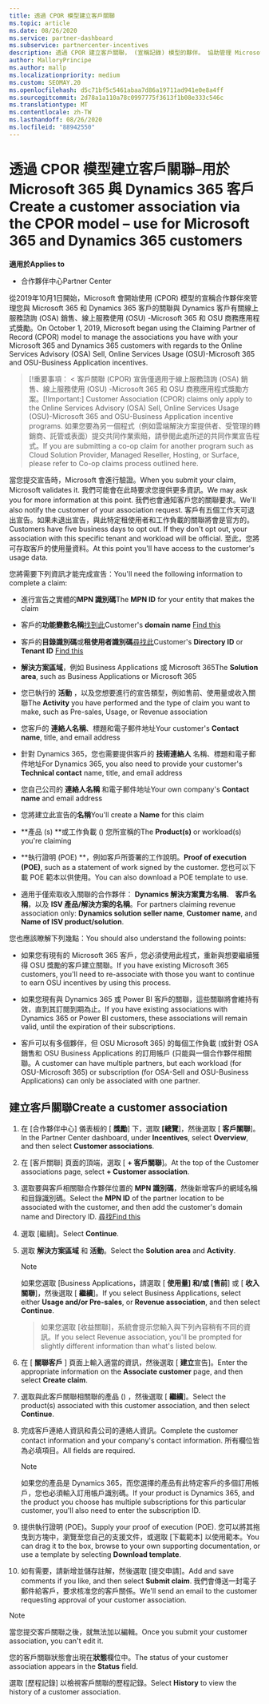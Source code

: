 ```yaml
---
title: 透過 CPOR 模型建立客戶關聯
ms.topic: article
ms.date: 08/26/2020
ms.service: partner-dashboard
ms.subservice: partnercenter-incentives
description: 透過 CPOR 建立客戶關聯， (宣稱記錄) 模型的夥伴。 協助管理 Microsoft 365 和 Dynamics 365 客戶的銷售、使用、& 獎勵。
author: MalloryPrincipe
ms.author: mallp
ms.localizationpriority: medium
ms.custom: SEOMAY.20
ms.openlocfilehash: d5c71bf5c5461abaa7d86a19711ad941e0e8a4ff
ms.sourcegitcommit: 2d78a1a110a78c0997775f3613f1b08e333c546c
ms.translationtype: MT
ms.contentlocale: zh-TW
ms.lasthandoff: 08/26/2020
ms.locfileid: "88942550"
---
```

# <a name="create-a-customer-association-via-the-cpor-model--use-for-microsoft-365-and-dynamics-365-customers"></a><span data-ttu-id="120a5-104">透過 CPOR 模型建立客戶關聯–用於 Microsoft 365 與 Dynamics 365 客戶</span><span class="sxs-lookup"><span data-stu-id="120a5-104">Create a customer association via the CPOR model – use for Microsoft 365 and Dynamics 365 customers</span></span>

<span data-ttu-id="120a5-105">**適用於**</span><span class="sxs-lookup"><span data-stu-id="120a5-105">**Applies to**</span></span>

- <span data-ttu-id="120a5-106">合作夥伴中心</span><span class="sxs-lookup"><span data-stu-id="120a5-106">Partner Center</span></span>

<span data-ttu-id="120a5-107">從2019年10月1日開始，Microsoft 會開始使用 (CPOR) 模型的宣稱合作夥伴來管理您與 Microsoft 365 和 Dynamics 365 客戶的關聯與 Dynamics 客戶有關線上服務諮詢 (OSA) 銷售、線上服務使用 (OSU) -Microsoft 365 和 OSU 商務應用程式獎勵。</span><span class="sxs-lookup"><span data-stu-id="120a5-107">On October 1, 2019, Microsoft began using the Claiming Partner of Record (CPOR) model to manage the associations you have with your Microsoft 365 and Dynamics 365 customers with regards to the Online Services Advisory (OSA) Sell, Online Services Usage (OSU)-Microsoft 365 and OSU-Business Application incentives.</span></span>

><span data-ttu-id="120a5-108">[!重要事項： < 客戶關聯 (CPOR) 宣告僅適用于線上服務諮詢 (OSA) 銷售、線上服務使用 (OSU) -Microsoft 365 和 OSU 商務應用程式獎勵方案。</span><span class="sxs-lookup"><span data-stu-id="120a5-108">[!Important:] Customer Association (CPOR) claims only apply to the Online Services Advisory (OSA) Sell, Online Services Usage (OSU)-Microsoft 365 and OSU-Business Application incentive programs.</span></span> <span data-ttu-id="120a5-109">如果您要為另一個程式（例如雲端解決方案提供者、受管理的轉銷商、託管或表面）提交共同作業索賠，請參閱此處所述的共同作業宣告程式。</span><span class="sxs-lookup"><span data-stu-id="120a5-109">If you are submitting a co-op claim for another program such as Cloud Solution Provider, Managed Reseller, Hosting, or Surface, please refer to Co-op claims process outlined here.</span></span>

<span data-ttu-id="120a5-110">當您提交宣告時，Microsoft 會進行驗證。</span><span class="sxs-lookup"><span data-stu-id="120a5-110">When you submit your claim, Microsoft validates it.</span></span> <span data-ttu-id="120a5-111">我們可能會在此時要求您提供更多資訊。</span><span class="sxs-lookup"><span data-stu-id="120a5-111">We may ask you for more information at this point.</span></span> <span data-ttu-id="120a5-112">我們也會通知客戶您的關聯要求。</span><span class="sxs-lookup"><span data-stu-id="120a5-112">We'll also notify the customer of your association request.</span></span> <span data-ttu-id="120a5-113">客戶有五個工作天可退出宣告。如果未退出宣告，與此特定租使用者和工作負載的關聯將會是官方的。</span><span class="sxs-lookup"><span data-stu-id="120a5-113">Customers have five business days to opt out. If they don't opt out, your association with this specific tenant and workload will be official.</span></span> <span data-ttu-id="120a5-114">至此，您將可存取客戶的使用量資料。</span><span class="sxs-lookup"><span data-stu-id="120a5-114">At this point you'll have access to the customer's usage data.</span></span> 

<span data-ttu-id="120a5-115">您將需要下列資訊才能完成宣告：</span><span class="sxs-lookup"><span data-stu-id="120a5-115">You'll need the following information to complete a claim:</span></span>

- <span data-ttu-id="120a5-116">進行宣告之實體的**MPN 識別碼**</span><span class="sxs-lookup"><span data-stu-id="120a5-116">The **MPN ID** for your entity that makes the claim</span></span>

- <span data-ttu-id="120a5-117">客戶的**功能變數名稱**[找到此](find-domain-name.md)</span><span class="sxs-lookup"><span data-stu-id="120a5-117">Customer's **domain name** [Find this](find-domain-name.md)</span></span>

- <span data-ttu-id="120a5-118">客戶的**目錄識別碼**或**租使用者識別碼**[尋找此](find-domain-name.md)</span><span class="sxs-lookup"><span data-stu-id="120a5-118">Customer's **Directory ID** or **Tenant ID** [Find this](find-domain-name.md)</span></span>

- <span data-ttu-id="120a5-119">**解決方案區域**，例如 Business Applications 或 Microsoft 365</span><span class="sxs-lookup"><span data-stu-id="120a5-119">The **Solution area**, such as Business Applications or Microsoft 365</span></span>

- <span data-ttu-id="120a5-120">您已執行的 **活動** ，以及您想要進行的宣告類型，例如售前、使用量或收入關聯</span><span class="sxs-lookup"><span data-stu-id="120a5-120">The **Activity** you have performed and the type of claim you want to make, such as Pre-sales, Usage, or Revenue association</span></span>

- <span data-ttu-id="120a5-121">您客戶的 **連絡人名稱**、標題和電子郵件地址</span><span class="sxs-lookup"><span data-stu-id="120a5-121">Your customer's **Contact name**, title, and email address</span></span>

- <span data-ttu-id="120a5-122">針對 Dynamics 365，您也需要提供客戶的 **技術連絡人** 名稱、標題和電子郵件地址</span><span class="sxs-lookup"><span data-stu-id="120a5-122">For Dynamics 365, you also need to provide your customer's **Technical contact** name, title, and email address</span></span>

- <span data-ttu-id="120a5-123">您自己公司的 **連絡人名稱** 和電子郵件地址</span><span class="sxs-lookup"><span data-stu-id="120a5-123">Your own company's **Contact name** and email address</span></span>

- <span data-ttu-id="120a5-124">您將建立此宣告的**名稱**</span><span class="sxs-lookup"><span data-stu-id="120a5-124">You'll create a **Name** for this claim</span></span>

- <span data-ttu-id="120a5-125">\*\*產品 (s) \*\*或工作負載 () 您所宣稱的</span><span class="sxs-lookup"><span data-stu-id="120a5-125">The **Product(s)** or workload(s) you're claiming</span></span>

- <span data-ttu-id="120a5-126">\*\*執行證明 (POE) \*\*，例如客戶所簽署的工作說明。</span><span class="sxs-lookup"><span data-stu-id="120a5-126">**Proof of execution (POE)**, such as a statement of work signed by the customer.</span></span> <span data-ttu-id="120a5-127">您也可以下載 POE 範本以供使用。</span><span class="sxs-lookup"><span data-stu-id="120a5-127">You can also download a POE template to use.</span></span>

- <span data-ttu-id="120a5-128">適用于僅索取收入關聯的合作夥伴： **Dynamics 解決方案賣方名稱**、 **客戶名稱**，以及 **ISV 產品/解決方案的名稱**。</span><span class="sxs-lookup"><span data-stu-id="120a5-128">For partners claiming revenue association only: **Dynamics solution seller name**, **Customer name**, and **Name of ISV product/solution**.</span></span> 

<span data-ttu-id="120a5-129">您也應該瞭解下列幾點：</span><span class="sxs-lookup"><span data-stu-id="120a5-129">You should also understand the following points:</span></span>

- <span data-ttu-id="120a5-130">如果您有現有的 Microsoft 365 客戶，您必須使用此程式，重新與想要繼續獲得 OSU 獎勵的客戶建立關聯。</span><span class="sxs-lookup"><span data-stu-id="120a5-130">If you have existing Microsoft 365 customers, you'll need to re-associate with those you want to continue to earn OSU incentives by using this process.</span></span>

- <span data-ttu-id="120a5-131">如果您現有與 Dynamics 365 或 Power BI 客戶的關聯，這些關聯將會維持有效，直到其訂閱到期為止。</span><span class="sxs-lookup"><span data-stu-id="120a5-131">If you have existing associations with Dynamics 365 or Power BI customers, these associations will remain valid, until the expiration of their subscriptions.</span></span>

- <span data-ttu-id="120a5-132">客戶可以有多個夥伴，但 OSU Microsoft 365) 的每個工作負載 (或針對 OSA 銷售和 OSU Business Applications 的訂用帳戶 (只能與一個合作夥伴相關聯。</span><span class="sxs-lookup"><span data-stu-id="120a5-132">A customer can have multiple partners, but each workload (for OSU-Microsoft 365) or subscription (for OSA-Sell and OSU-Business Applications) can only be associated with one partner.</span></span>

## <a name="create-a-customer-association"></a><span data-ttu-id="120a5-133">建立客戶關聯</span><span class="sxs-lookup"><span data-stu-id="120a5-133">Create a customer association</span></span>

1. <span data-ttu-id="120a5-134">在 [合作夥伴中心] 儀表板的 [ **獎勵**] 下，選取 **[總覽**]，然後選取 [ **客戶關聯**]。</span><span class="sxs-lookup"><span data-stu-id="120a5-134">In the Partner Center dashboard, under **Incentives**, select **Overview**, and then select **Customer associations**.</span></span> 

2. <span data-ttu-id="120a5-135">在 [客戶關聯] 頁面的頂端，選取 [ **+ 客戶關聯**]。</span><span class="sxs-lookup"><span data-stu-id="120a5-135">At the top of the Customer associations page, select **+ Customer association**.</span></span>

3. <span data-ttu-id="120a5-136">選取要與客戶相關聯合作夥伴位置的 **MPN 識別碼**，然後新增客戶的網域名稱和目錄識別碼。</span><span class="sxs-lookup"><span data-stu-id="120a5-136">Select the **MPN ID** of the partner location to be associated with the customer, and then add the customer's domain name and Directory ID.</span></span> [<span data-ttu-id="120a5-137">尋找</span><span class="sxs-lookup"><span data-stu-id="120a5-137">Find this</span></span>](find-domain-name.md)

4. <span data-ttu-id="120a5-138">選取 [繼續]。</span><span class="sxs-lookup"><span data-stu-id="120a5-138">Select **Continue**.</span></span>

5. <span data-ttu-id="120a5-139">選取 **解決方案區域** 和 **活動**。</span><span class="sxs-lookup"><span data-stu-id="120a5-139">Select the **Solution area** and **Activity**.</span></span> 

   >[!Note]
   >
   ><span data-ttu-id="120a5-140">如果您選取 [Business Applications，請選取 [ **使用量] 和/或 [售前**] 或 [ **收入關聯**]，然後選取 [ **繼續**]。</span><span class="sxs-lookup"><span data-stu-id="120a5-140">If you select Business Applications, select either **Usage and/or Pre-sales**, or **Revenue association**, and then select **Continue**.</span></span> 

   ><span data-ttu-id="120a5-141">如果您選取 [收益關聯]，系統會提示您輸入與下列內容稍有不同的資訊。</span><span class="sxs-lookup"><span data-stu-id="120a5-141">If you select Revenue association, you'll be prompted for slightly different information than what's listed below.</span></span>

6. <span data-ttu-id="120a5-142">在 [ **關聯客戶** ] 頁面上輸入適當的資訊，然後選取 [ **建立**宣告]。</span><span class="sxs-lookup"><span data-stu-id="120a5-142">Enter the appropriate information on the **Associate customer** page, and then select **Create claim**.</span></span>

7. <span data-ttu-id="120a5-143">選取與此客戶關聯相關聯的產品 () ，然後選取 [ **繼續**]。</span><span class="sxs-lookup"><span data-stu-id="120a5-143">Select the product(s) associated with this customer association, and then select **Continue**.</span></span>

8. <span data-ttu-id="120a5-144">完成客戶連絡人資訊和貴公司的連絡人資訊。</span><span class="sxs-lookup"><span data-stu-id="120a5-144">Complete the customer contact information and your company's contact information.</span></span> <span data-ttu-id="120a5-145">所有欄位皆為必填項目。</span><span class="sxs-lookup"><span data-stu-id="120a5-145">All fields are required.</span></span> 

   >[!NOTE]
   ><span data-ttu-id="120a5-146">如果您的產品是 Dynamics 365，而您選擇的產品有此特定客戶的多個訂用帳戶，您也必須輸入訂用帳戶識別碼。</span><span class="sxs-lookup"><span data-stu-id="120a5-146">If your product is Dynamics 365, and the product you choose has multiple subscriptions for this particular customer, you'll also need to enter the subscription ID.</span></span>

9. <span data-ttu-id="120a5-147">提供執行證明 (POE)。</span><span class="sxs-lookup"><span data-stu-id="120a5-147">Supply your proof of execution (POE).</span></span> <span data-ttu-id="120a5-148">您可以將其拖曳到方塊中，瀏覽至您自己的支援文件，或選取 [下載範本] 以使用範本。</span><span class="sxs-lookup"><span data-stu-id="120a5-148">You can drag it to the box, browse to your own supporting documentation, or use a template by selecting **Download template**.</span></span> 

10. <span data-ttu-id="120a5-149">如有需要，請新增並儲存註解，然後選取 [提交申請]。</span><span class="sxs-lookup"><span data-stu-id="120a5-149">Add and save comments if you like, and then select **Submit claim**.</span></span> <span data-ttu-id="120a5-150">我們會傳送一封電子郵件給客戶，要求核准您的客戶關係。</span><span class="sxs-lookup"><span data-stu-id="120a5-150">We'll send an email to the customer requesting approval of your customer association.</span></span>

   >[!NOTE]
   ><span data-ttu-id="120a5-151">當您提交客戶關聯之後，就無法加以編輯。</span><span class="sxs-lookup"><span data-stu-id="120a5-151">Once you submit your customer association, you can't edit it.</span></span>

<span data-ttu-id="120a5-152">您的客戶關聯狀態會出現在**狀態**欄位中。</span><span class="sxs-lookup"><span data-stu-id="120a5-152">The status of your customer association appears in the **Status** field.</span></span>

<span data-ttu-id="120a5-153">選取 [歷程記錄] 以檢視客戶關聯的歷程記錄。</span><span class="sxs-lookup"><span data-stu-id="120a5-153">Select **History** to view the history of a customer association.</span></span>
